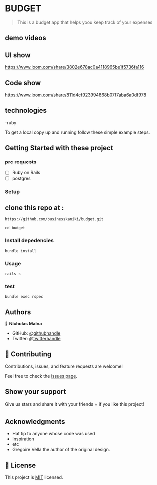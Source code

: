 # BUDGET


> This is a budget app that helps yoou keep track of your expenses


## demo videos  

## UI show
https://www.loom.com/share/3802e678ac0a4118965be1f5736fa116
## Code show
https://www.loom.com/share/811d4cf923994868b07f7aba6a0df978
## technologies

-ruby

To get a local copy up and running follow these simple example steps.

## Getting Started with these project
 ### pre requests
 - [ ] Ruby on Rails
 - [ ] postgres

### Setup

##  clone this repo at :

```
https://github.com/businesskaniki/budget.git

```
```
cd budget

```

### Install depedencies

```
bundle install

```

### Usage

```
rails s

```
### test

```
bundle exec rspec

```
## Authors

👤 **Nicholas Maina**

- GitHub: [@githubhandle](https://github.com/businesskaniki)
- Twitter: [@twitterhandle](https://twitter.com/Nik7346)

## 🤝 Contributing

Contributions, issues, and feature requests are welcome!

Feel free to check the [issues page](https://github.com/businesskaniki/budget/issues).

## Show your support

Give us stars and share it with your friends ⭐️ if you like this project!

## Acknowledgments

- Hat tip to anyone whose code was used
- Inspiration
- etc
- Gregoire Vella  the author of the original design.

## 📝 License

This project is [MIT](./LICENSE) licensed.
